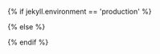 <script src="https://unpkg.com/@webcomponents/webcomponentsjs@2.8.0/webcomponents-loader.js"></script>

{% if jekyll.environment == 'production' %}

<script src="/assets/js/concatenated.min.js?v={{ site.version }}" expires="31536000"></script>

{% else %}

<script src="/assets/js/navigation.js?v={{ site.version }}" expires="31536000"></script>
<script src="/assets/js/animations.js?v={{ site.version }}" expires="31536000"></script>
<script src="/assets/js/card-flip.js?v={{ site.version }}" expires="31536000"></script>
<script src="/assets/js/card.js?v={{ site.version }}" expires="31536000"></script>
<script src="/assets/js/video-player.js?v={{ site.version }}" expires="31536000"></script>
<script src="/assets/js/image-lazyloader.js?v={{ site.version }}" expires="31536000"></script>
<script src="/assets/js/zoomable.js?v={{ site.version }}" expires="31536000"></script>
<script src="/assets/js/ghost-canvas.js?v={{ site.version }}" expires="31536000"></script>

{% endif %}
